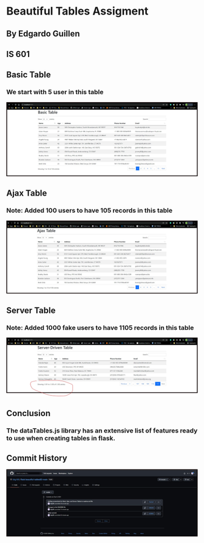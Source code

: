 # Beautiful Tables Assigment 

## By Edgardo Guillen

## IS 601

## Basic Table
### We start with 5 user in this table
![Basic Table](basic.jpg)

## Ajax Table
### Note: Added 100 users to have 105 records in this table
![Ajax Table](ajax.jpg)

## Server Table
### Note: Added 1000 fake users to have 1105 records in this table
![Server Table](server.jpg)

## Conclusion
### The dataTables.js library has an extensive list of features ready to use when creating tables in flask.

## Commit History
![Commit History](commit_history.jpg)
